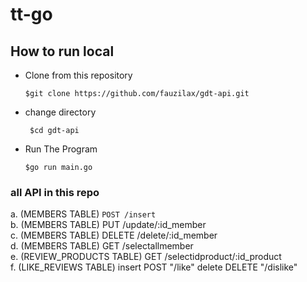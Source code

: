 # tt-go


<h2>How to run local</h2>

- Clone from this repository

  ``` $git clone https://github.com/fauzilax/gdt-api.git ```

- change directory 

  ``` $cd gdt-api```
 
- Run The Program

  ``` $go run main.go ```


<h3> all API in this repo</h3>

a. (MEMBERS TABLE) 
``` POST /insert ```<br>
b. (MEMBERS TABLE) PUT /update/:id_member <br>
c. (MEMBERS TABLE) DELETE /delete/:id_member <br>
d. (MEMBERS TABLE) GET /selectallmember <br>
e. (REVIEW_PRODUCTS TABLE) GET /selectidproduct/:id_product <br>
f. (LIKE_REVIEWS TABLE) insert POST "/like" delete DELETE "/dislike" <br>
